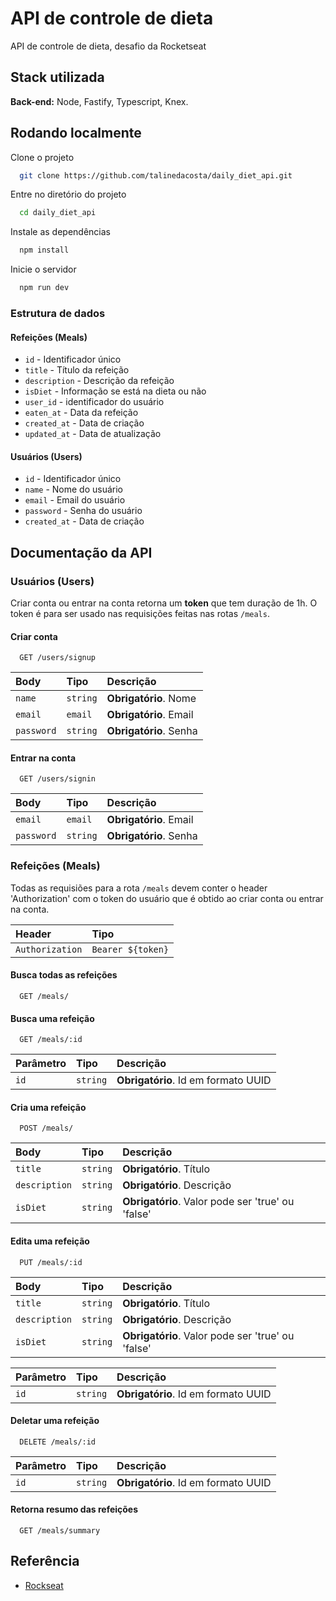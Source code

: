 
# API de controle de dieta

API de controle de dieta, desafio da Rocketseat

## Stack utilizada

**Back-end:** Node, Fastify, Typescript, Knex.

## Rodando localmente

Clone o projeto

```bash
  git clone https://github.com/talinedacosta/daily_diet_api.git
```

Entre no diretório do projeto

```bash
  cd daily_diet_api
```

Instale as dependências

```bash
  npm install
```

Inicie o servidor

```bash
  npm run dev
```

### Estrutura de dados

#### Refeições (Meals)

- `id` - Identificador único
- `title` - Título da refeição
- `description` - Descrição da refeição
- `isDiet` - Informação se está na dieta ou não
- `user_id` - identificador do usuário
- `eaten_at` - Data da refeição
- `created_at` - Data de criação
- `updated_at` - Data de atualização

#### Usuários (Users)

- `id` - Identificador único
- `name` - Nome do usuário
- `email` - Email do usuário
- `password` - Senha do usuário
- `created_at` - Data de criação

## Documentação da API

### Usuários (Users)
Criar conta ou entrar na conta retorna um **token** que tem duração de 1h. O token é para ser usado nas requisições feitas nas rotas `/meals`.

#### Criar conta

```http
  GET /users/signup
```

| Body   | Tipo       | Descrição                                   |
| :---------- | :--------- | :------------------------------------------ |
| `name`       | `string` | **Obrigatório**. Nome |
| `email`      | `email` | **Obrigatório**. Email |
| `password`   | `string` | **Obrigatório**. Senha |

#### Entrar na conta

```http
  GET /users/signin
```

| Body   | Tipo       | Descrição                                   |
| :---------- | :--------- | :------------------------------------------ |
| `email`      | `email` | **Obrigatório**. Email |
| `password`   | `string` | **Obrigatório**. Senha |



### Refeições (Meals)
Todas as requisiões para a rota `/meals` devem conter o header 'Authorization' com o token do usuário que é obtido ao criar conta ou entrar na conta.

| Header   | Tipo       | 
| :---------- | :--------- | 
| `Authorization` | `Bearer ${token}` | 

#### Busca todas as refeições

```http
  GET /meals/
```

#### Busca uma refeição

```http
  GET /meals/:id
```

| Parâmetro   | Tipo       | Descrição                                   |
| :---------- | :--------- | :------------------------------------------ |
| `id`       | `string` | **Obrigatório**. Id em formato UUID |

#### Cria uma refeição

```http
  POST /meals/
```

| Body   | Tipo       | Descrição                                   |
| :---------- | :--------- | :------------------------------------------ |
| `title`       | `string` | **Obrigatório**. Título |
| `description` | `string` | **Obrigatório**. Descrição |
| `isDiet`      | `string` | **Obrigatório**. Valor pode ser 'true' ou 'false' |


#### Edita uma refeição

```http
  PUT /meals/:id
```

| Body   | Tipo       | Descrição                                   |
| :---------- | :--------- | :------------------------------------------ |
| `title`       | `string` | **Obrigatório**. Título |
| `description` | `string` | **Obrigatório**. Descrição |
| `isDiet`      | `string` | **Obrigatório**. Valor pode ser 'true' ou 'false' |

| Parâmetro   | Tipo       | Descrição                                   |
| :---------- | :--------- | :------------------------------------------ |
| `id`       | `string` | **Obrigatório**. Id em formato UUID |

#### Deletar uma refeição

```http
  DELETE /meals/:id
```

| Parâmetro   | Tipo       | Descrição                                   |
| :---------- | :--------- | :------------------------------------------ |
| `id`      | `string` | **Obrigatório**. Id em formato UUID |

#### Retorna resumo das refeições

```http
  GET /meals/summary
```

## Referência

 - [Rockseat](https://www.rocketseat.com.br/)
